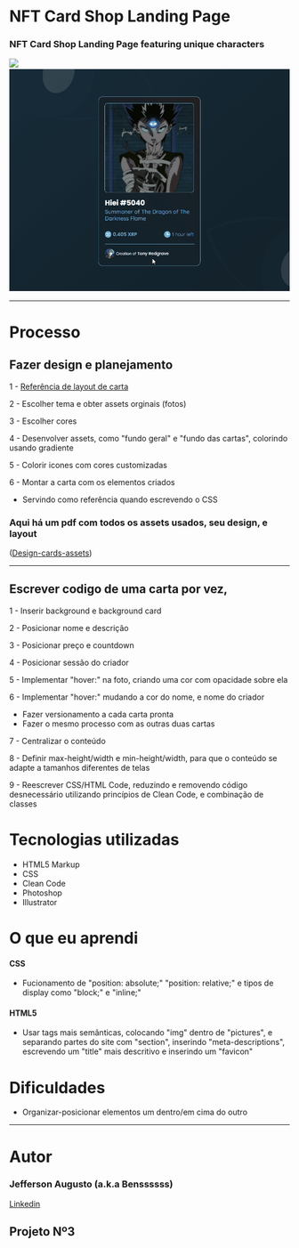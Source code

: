 
# NFT Card Shop Landing Page
### NFT Card Shop Landing Page featuring unique characters

[<img src="./gif-all-page.gif ">](https://benssssss.github.io/nft-card/)
[<img src="./hover-gif.gif ">](https://github.com/benssssss/nft-card.git)

---

# Processo

## Fazer design e planejamento

1 - [Referência de layout de carta](https://www.frontendmentor.io/solutions/nft-cards-store-page-K4EdHRGJBV)

2 - Escolher tema e obter assets orginais (fotos)

3 - Escolher cores

4 - Desenvolver assets, como "fundo geral" e "fundo das cartas", colorindo usando gradiente

5 - Colorir icones com cores customizadas

6 - Montar a carta com os elementos criados
- Servindo como referência quando escrevendo o CSS 

### Aqui há um pdf com todos os assets usados, seu design, e layout
([Design-cards-assets](https://drive.google.com/file/d/1gCOLRD7st8tQstE_wdlA-gW9XpDL8nJR/view?usp=sharing))

---

## Escrever codigo de uma carta por vez, 

1 - Inserir background e background card

2 - Posicionar nome e descrição

3 - Posicionar preço e countdown

4 - Posicionar sessão do criador

5 - Implementar "hover:" na foto, criando uma cor com opacidade sobre ela 

6 - Implementar "hover:" mudando a cor do nome, e nome do criador

- Fazer versionamento a cada carta pronta 
- Fazer o mesmo processo com as outras duas cartas

7 - Centralizar o conteúdo

8 - Definir max-height/width e min-height/width, para que o conteúdo se adapte a tamanhos diferentes de telas

9 - Reescrever CSS/HTML Code, reduzindo e removendo código desnecessário utilizando princípios de Clean Code, e combinação de classes

# Tecnologias utilizadas
- HTML5 Markup 
- CSS
- Clean Code
- Photoshop
- Illustrator

# O que eu aprendi

#### CSS
- Fucionamento de "position: absolute;" "position: relative;" e tipos de display como "block;" e "inline;"

#### HTML5
- Usar tags mais semânticas, colocando "img" dentro de "pictures", e separando partes do site com "section", inserindo "meta-descriptions", escrevendo um "title" mais descritivo e inserindo um "favicon"

# Dificuldades
- Organizar-posicionar elementos um dentro/em cima do outro 
---

# Autor
### Jefferson Augusto (a.k.a Benssssss) 
[Linkedin](https://www.linkedin.com/in/benssssss/)

## Projeto Nº3

